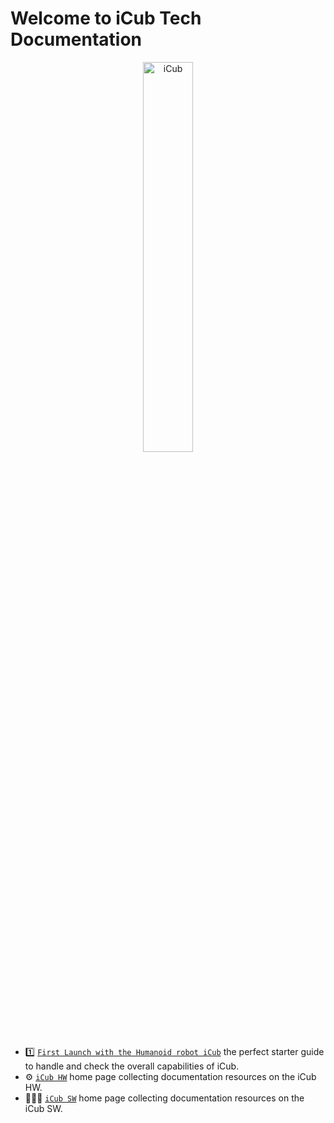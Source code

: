 # Welcome to iCub Tech Documentation

<p align="center">
  <img src="./assets/icub-rotate.gif" width="40%" height="40%" alt="iCub" />
</p>

- 1️⃣ [`First Launch with the Humanoid robot iCub`](./icub_starter_kits/first_steps.md) the perfect starter guide to handle and check the overall capabilities of iCub.
- ⚙ [`iCub HW`](icub_hw.md) home page collecting documentation resources on the iCub HW. 
- 👨🏻‍💻 [`iCub SW`](icub_sw.md) home page collecting documentation resources on the iCub SW. 
